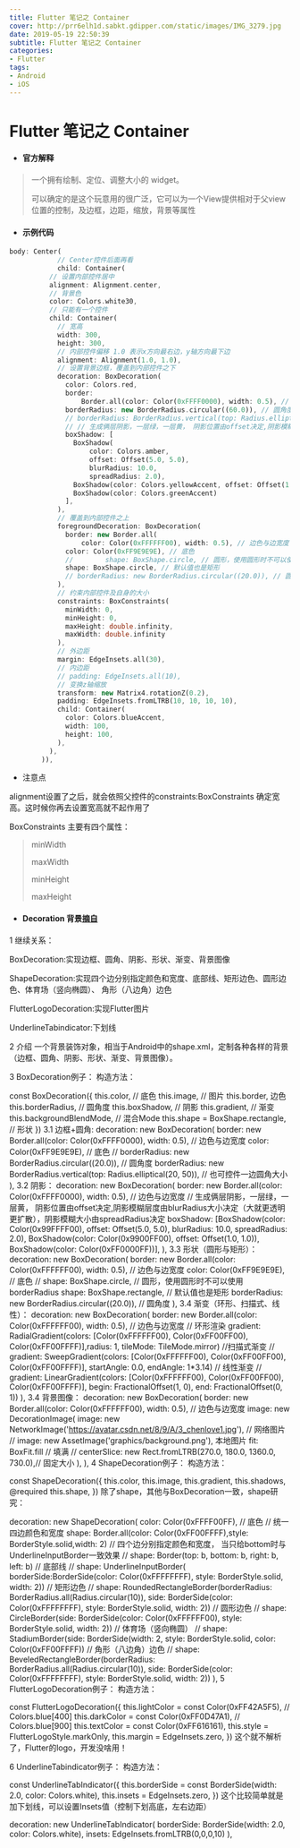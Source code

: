 ```yaml
---
title: Flutter 笔记之 Container
cover: http://prr6elh1d.sabkt.gdipper.com/static/images/IMG_3279.jpg
date: 2019-05-19 22:50:39
subtitle: Flutter 笔记之 Container
categories:
- Flutter
tags:
- Android
- iOS
---
```


# Flutter 笔记之 Container

* #### 官方解释

> 一个拥有绘制、定位、调整大小的 widget。
>
> 可以确定的是这个玩意用的很广泛，它可以为一个View提供相对于父view位置的控制，及边框，边距，缩放，背景等属性

* #### 示例代码

```dart
body: Center(
            // Center控件后面再看
            child: Container(
          // 设置内部控件居中
          alignment: Alignment.center,
          // 背景色
          color: Colors.white30,
          // 只能有一个控件
          child: Container(
            // 宽高
            width: 300,
            height: 300,
            // 内部控件偏移 1.0 表示x方向最右边，y轴方向最下边
            alignment: Alignment(1.0, 1.0),
            // 设置背景边框，覆盖到内部控件之下
            decoration: BoxDecoration(
              color: Colors.red,
              border:
                  Border.all(color: Color(0xFFFF0000), width: 0.5), // 边色与边宽度
              borderRadius: new BorderRadius.circular((60.0)), // 圆角度
              // borderRadius: BorderRadius.vertical(top: Radius.elliptical(20, 50)),// 也可控件一边圆角大小
              // // 生成俩层阴影，一层绿，一层黄， 阴影位置由offset决定,阴影模糊层度由blurRadius大小决定（大就更透明更扩散），阴影模糊大小由spreadRadius决定
              boxShadow: [
                BoxShadow(
                    color: Colors.amber,
                    offset: Offset(5.0, 5.0),
                    blurRadius: 10.0,
                    spreadRadius: 2.0),
                BoxShadow(color: Colors.yellowAccent, offset: Offset(1.0, 1.0)),
                BoxShadow(color: Colors.greenAccent)
              ],
            ),
            // 覆盖到内部控件之上
            foregroundDecoration: BoxDecoration(
              border: new Border.all(
                  color: Color(0xFFFFFF00), width: 0.5), // 边色与边宽度
              color: Color(0xFF9E9E9E), // 底色
              //        shape: BoxShape.circle, // 圆形，使用圆形时不可以使用borderRadius
              shape: BoxShape.circle, // 默认值也是矩形
              // borderRadius: new BorderRadius.circular((20.0)), // 圆角度
            ),
            // 约束内部控件及自身的大小
            constraints: BoxConstraints(
              minWidth: 0,
              minHeight: 0,
              maxHeight: double.infinity,
              maxWidth: double.infinity
            ),
            // 外边距
            margin: EdgeInsets.all(30),
            // 内边距
            // padding: EdgeInsets.all(10),
            // 变换z轴缩放
            transform: new Matrix4.rotationZ(0.2),
            padding: EdgeInsets.fromLTRB(10, 10, 10, 10),
            child: Container(
              color: Colors.blueAccent,
              width: 100,
              height: 100,
            ),
          ),
        )),
```

* 注意点

alignment设置了之后，就会依照父控件的constraints:BoxConstraints 确定宽高。这时候你再去设置宽高就不起作用了

BoxConstraints 主要有四个属性：

> minWidth
>
> maxWidth
>
> minHeight
>
> maxHeight



* #### Decoration 背景[摘自](https://blog.csdn.net/chenlove1/article/details/83627831)

1 继续关系：


BoxDecoration:实现边框、圆角、阴影、形状、渐变、背景图像

ShapeDecoration:实现四个边分别指定颜色和宽度、底部线、矩形边色、圆形边色、体育场（竖向椭圆）、 角形（八边角）边色

FlutterLogoDecoration:实现Flutter图片

UnderlineTabindicator:下划线

2 介绍
一个背景装饰对象，相当于Android中的shape.xml，定制各种各样的背景（边框、圆角、阴影、形状、渐变、背景图像）。

3 BoxDecoration例子：
构造方法：

  const BoxDecoration({
    this.color, // 底色
    this.image, // 图片
    this.border, 边色
    this.borderRadius, // 圆角度
    this.boxShadow, // 阴影
    this.gradient, // 渐变
    this.backgroundBlendMode, // 混合Mode
    this.shape = BoxShape.rectangle,  // 形状
  }) 
3.1 边框+圆角:
decoration: new BoxDecoration(
  border: new Border.all(color: Color(0xFFFF0000), width: 0.5), // 边色与边宽度
  color: Color(0xFF9E9E9E), // 底色
  //        borderRadius: new BorderRadius.circular((20.0)), // 圆角度
  borderRadius: new BorderRadius.vertical(top: Radius.elliptical(20, 50)), // 也可控件一边圆角大小
),
3.2 阴影：
decoration: new BoxDecoration(
    border: new Border.all(color: Color(0xFFFF0000), width: 0.5), // 边色与边宽度
// 生成俩层阴影，一层绿，一层黄， 阴影位置由offset决定,阴影模糊层度由blurRadius大小决定（大就更透明更扩散），阴影模糊大小由spreadRadius决定
    boxShadow: [BoxShadow(color: Color(0x99FFFF00), offset: Offset(5.0, 5.0),    blurRadius: 10.0, spreadRadius: 2.0), BoxShadow(color: Color(0x9900FF00), offset: Offset(1.0, 1.0)), BoxShadow(color: Color(0xFF0000FF))],
),
3.3 形状（圆形与矩形）：
decoration: new BoxDecoration(
  border: new Border.all(color: Color(0xFFFFFF00), width: 0.5), // 边色与边宽度
  color: Color(0xFF9E9E9E), // 底色
  //        shape: BoxShape.circle, // 圆形，使用圆形时不可以使用borderRadius
  shape: BoxShape.rectangle, // 默认值也是矩形
  borderRadius: new BorderRadius.circular((20.0)), // 圆角度
),
3.4 渐变（环形、扫描式、线性）：
decoration: new BoxDecoration(
  border: new Border.all(color: Color(0xFFFFFF00), width: 0.5), // 边色与边宽度
// 环形渲染
  gradient: RadialGradient(colors: [Color(0xFFFFFF00), Color(0xFF00FF00), Color(0xFF00FFFF)],radius: 1, tileMode: TileMode.mirror)
//扫描式渐变
//        gradient: SweepGradient(colors: [Color(0xFFFFFF00), Color(0xFF00FF00), Color(0xFF00FFFF)], startAngle: 0.0, endAngle: 1*3.14)
// 线性渐变
//        gradient: LinearGradient(colors: [Color(0xFFFFFF00), Color(0xFF00FF00), Color(0xFF00FFFF)], begin: FractionalOffset(1, 0), end: FractionalOffset(0, 1))
),
3.4 背景图像：
decoration: new BoxDecoration(
  border: new Border.all(color: Color(0xFFFFFF00), width: 0.5), // 边色与边宽度
  image: new DecorationImage(
  image: new NetworkImage('https://avatar.csdn.net/8/9/A/3_chenlove1.jpg'), // 网络图片
  // image: new AssetImage('graphics/background.png'), 本地图片
  fit: BoxFit.fill // 填满
  //          centerSlice: new Rect.fromLTRB(270.0, 180.0, 1360.0, 730.0),// 固定大小
  ),
),
4 ShapeDecoration例子：
构造方法：

const ShapeDecoration({
  this.color,
  this.image,
  this.gradient,
  this.shadows,
  @required this.shape,
})
除了shape，其他与BoxDecoration一致，shape研究：    

decoration: new ShapeDecoration(
  color: Color(0xFFFF00FF), // 底色
  // 统一四边颜色和宽度
  shape: Border.all(color: Color(0xFF00FFFF),style: BorderStyle.solid,width: 2)
// 四个边分别指定颜色和宽度， 当只给bottom时与UnderlineInputBorder一致效果
//          shape: Border(top: b, bottom: b, right: b, left: b)
// 底部线
//          shape: UnderlineInputBorder( borderSide:BorderSide(color: Color(0xFFFFFFFF), style: BorderStyle.solid, width: 2))
// 矩形边色
//        shape: RoundedRectangleBorder(borderRadius: BorderRadius.all(Radius.circular(10)), side: BorderSide(color: Color(0xFFFFFFFF), style: BorderStyle.solid, width: 2))
// 圆形边色
//        shape: CircleBorder(side: BorderSide(color: Color(0xFFFFFF00), style: BorderStyle.solid, width: 2))
// 体育场（竖向椭圆）
//        shape: StadiumBorder(side: BorderSide(width: 2, style: BorderStyle.solid, color: Color(0xFF00FFFF))
// 角形（八边角）边色
//          shape: BeveledRectangleBorder(borderRadius: BorderRadius.all(Radius.circular(10)), side: BorderSide(color: Color(0xFFFFFFFF), style: BorderStyle.solid, width: 2))
),
5 FlutterLogoDecoration例子：
构造方法：

const FlutterLogoDecoration({
  this.lightColor = const Color(0xFF42A5F5), // Colors.blue[400]
  this.darkColor = const Color(0xFF0D47A1), // Colors.blue[900]
  this.textColor = const Color(0xFF616161),
  this.style = FlutterLogoStyle.markOnly,
  this.margin = EdgeInsets.zero,
}) 
这个就不解析了，Flutter的logo，开发没啥用！

6 UnderlineTabindicator例子：
构造方法：

const UnderlineTabIndicator({
  this.borderSide = const BorderSide(width: 2.0, color: Colors.white),
  this.insets = EdgeInsets.zero,
})
这个比较简单就是加下划线，可以设置Insets值（控制下划高底，左右边距）

decoration: new UnderlineTabIndicator(
  borderSide: BorderSide(width: 2.0, color: Colors.white),
  insets: EdgeInsets.fromLTRB(0,0,0,10)
),



